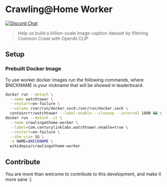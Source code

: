 # Crawling@Home Worker

[![Discord Chat](https://img.shields.io/discord/823813159592001537?color=5865F2&logo=discord&logoColor=white)](https://discord.gg/dall-e)

> Help us build a billion-scale image-caption dataset by filtering Common Crawl with OpenAI CLIP

## Setup

### Prebuilt Docker Image

To use worker docker images run the following commands, where $NICKNAME is your nickname that will be showed in leaderboard.

```bash
docker run --detach \
  --name watchtower \
  --restart=on-failure \
  --volume /var/run/docker.sock:/var/run/docker.sock \
  containrrr/watchtower --label-enable --cleanup --interval 1800 && \
docker run --detach -it \
  --name crawlingathome-worker \
  --label=com.centurylinklabs.watchtower.enable=true \
  --restart=on-failure \
  --shm-size 1G \
  -e NAME=$NICKNAME \
  wikidepia/crawlingathome-worker
```

## Contribute

You are more than welcome to contribute to this development, and make it more sane :)
